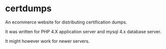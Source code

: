 certdumps
=========

An ecommerce website for distributing certification dumps.

It was written for PHP 4.X application server and mysql 4.x database server. 

It might however work for newer servers.
